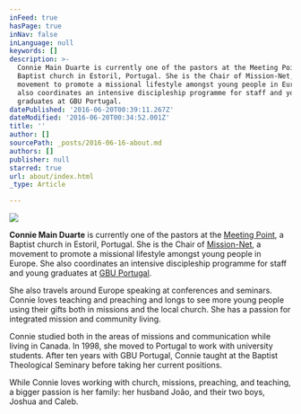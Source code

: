 ```yaml
---
inFeed: true
hasPage: true
inNav: false
inLanguage: null
keywords: []
description: >-
  Connie Main Duarte is currently one of the pastors at the Meeting Point, a
  Baptist church in Estoril, Portugal. She is the Chair of Mission-Net, a
  movement to promote a missional lifestyle amongst young people in Europe. She
  also coordinates an intensive discipleship programme for staff and young
  graduates at GBU Portugal.
datePublished: '2016-06-20T00:39:11.267Z'
dateModified: '2016-06-20T00:34:52.001Z'
title: ''
author: []
sourcePath: _posts/2016-06-16-about.md
authors: []
publisher: null
starred: true
url: about/index.html
_type: Article

---
```

![](https://the-grid-user-content.s3-us-west-2.amazonaws.com/92f63c72-2ae6-4771-98f3-6c951d1a38cd.jpg)

**Connie Main Duarte** is currently one of the pastors at the [Meeting Point][0], a Baptist church in Estoril, Portugal. She is the Chair of [Mission-Net][1], a movement to promote a missional lifestyle amongst young people in Europe. She also coordinates an intensive discipleship programme for staff and young graduates at [GBU Portugal][2].

She also travels around Europe speaking at conferences and seminars. Connie loves teaching and preaching and longs to see more young people using their gifts both in missions and the local church. She has a passion for integrated mission and community living.

Connie studied both in the areas of missions and communication while living in Canada. In 1998, she moved to Portugal to work with university students. After ten years with GBU Portugal, Connie taught at the Baptist Theological Seminary before taking her current positions.

While Connie loves working with church, missions, preaching, and teaching, a bigger passion is her family: her husband João, and their two boys, Joshua and Caleb.

[0]: http://meetingpoint.org.pt/
[1]: http://mission-net.org/
[2]: http://gbu.pt/